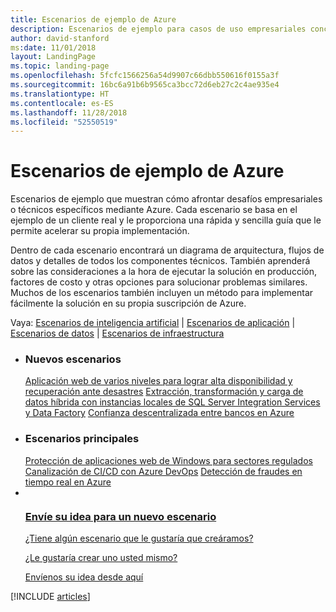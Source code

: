 ```yaml
---
title: Escenarios de ejemplo de Azure
description: Escenarios de ejemplo para casos de uso empresariales concretos
author: david-stanford
ms:date: 11/01/2018
layout: LandingPage
ms.topic: landing-page
ms.openlocfilehash: 5fcfc1566256a54d9907c66dbb550616f0155a3f
ms.sourcegitcommit: 16bc6a91b6b9565ca3bcc72d6eb27c2c4ae935e4
ms.translationtype: HT
ms.contentlocale: es-ES
ms.lasthandoff: 11/28/2018
ms.locfileid: "52550519"
---
```

# <a name="azure-example-scenarios"></a>Escenarios de ejemplo de Azure

Escenarios de ejemplo que muestran cómo afrontar desafíos empresariales o técnicos específicos mediante Azure. Cada escenario se basa en el ejemplo de un cliente real y le proporciona una rápida y sencilla guía que le permite acelerar su propia implementación.

Dentro de cada escenario encontrará un diagrama de arquitectura, flujos de datos y detalles de todos los componentes técnicos. También aprenderá sobre las consideraciones a la hora de ejecutar la solución en producción, factores de costo y otras opciones para solucionar problemas similares. Muchos de los escenarios también incluyen un método para implementar fácilmente la solución en su propia suscripción de Azure.

Vaya: [Escenarios de inteligencia artificial](#ai-scenarios) | [Escenarios de aplicación](#application-scenarios) | [Escenarios de datos](#data-scenarios) | [Escenarios de infraestructura](#infrastructure-scenarios)

<ul class="panelContent cardsL">
    <li>
        <div class="cardSize">
            <div class="cardPadding">
                <div class="card">
                    <div class="cardText">
                        <h3>Nuevos escenarios</h3>
                        <a class="barLink" href="/azure/architecture/example-scenario/infrastructure/multi-tier-app-disaster-recovery" data-linktype="absolute-path">Aplicación web de varios niveles para lograr alta disponibilidad y recuperación ante desastres</a>
                        <a class="barLink" href="/azure/architecture/example-scenario/data/hybrid-etl-with-adf" data-linktype="absolute-path">Extracción, transformación y carga de datos híbrida con instancias locales de SQL Server Integration Services y Data Factory</a>
                        <a class="barLink" href="/azure/architecture/example-scenario/apps/decentralized-trust" data-linktype="absolute-path">Confianza descentralizada entre bancos en Azure</a>
                    </div>
                </div>
            </div>
        </div>
    </li>
    <li>
        <div class="cardSize">
            <div class="cardPadding">
                <div class="card">
                    <div class="cardText">
                        <h3>Escenarios principales</h3>
                        <a class="barLink" href="/azure/architecture/example-scenario/infrastructure/regulated-multitier-app" data-linktype="absolute-path">Protección de aplicaciones web de Windows para sectores regulados</a>
                        <a class="barLink" href="/azure/architecture/example-scenario/apps/devops-dotnet-webapp" data-linktype="absolute-path">Canalización de CI/CD con Azure DevOps</a>
                        <a class="barLink" href="/azure/architecture/example-scenario/data/fraud-detection" data-linktype="absolute-path">Detección de fraudes en tiempo real en Azure</a>
                    </div>
                </div>
            </div>
        </div>
    </li>
    <li>
        <div class="cardSize">
            <div class="cardPadding">
                <div class="card">
                    <div class="cardText">
                        <a href="https://forms.office.com/Pages/ResponsePage.aspx?id=v4j5cvGGr0GRqy180BHbRy0ZnoKOXdVBqaBz653YPElUNjlNMEpPMDNSSU1aWEIxMFNFNlY2T0E3NC4u" data-linktype="external">
                            <div class="cardSize cardsF">
                                <div class="cardPadding">
                                    <div class="card">
                                        <div class="cardImageOuter">
                                            <div class="cardImage">
                                                <img src="https://docs.microsoft.com/en-us/media/common/i_feedback.svg" alt="" data-linktype="external">
                                            </div>
                                        </div>
                                        <div class="cardText">
                                            <h3 class="x-hidden-focus">Envíe su idea para un nuevo escenario</h3>
                                            <p>¿Tiene algún escenario que le gustaría que creáramos?</p>
                                            <p>¿Le gustaría crear uno usted mismo?</p>
                                            <p>Envíenos su idea desde aquí</p>
                                        </div>
                                    </div>
                                </div>
                            </div>
                        </a>
                    </div>
                </div>
            </div>
        </div>
    </li>
</ul>

[!INCLUDE [articles](../../includes/scenario_articles.md)]